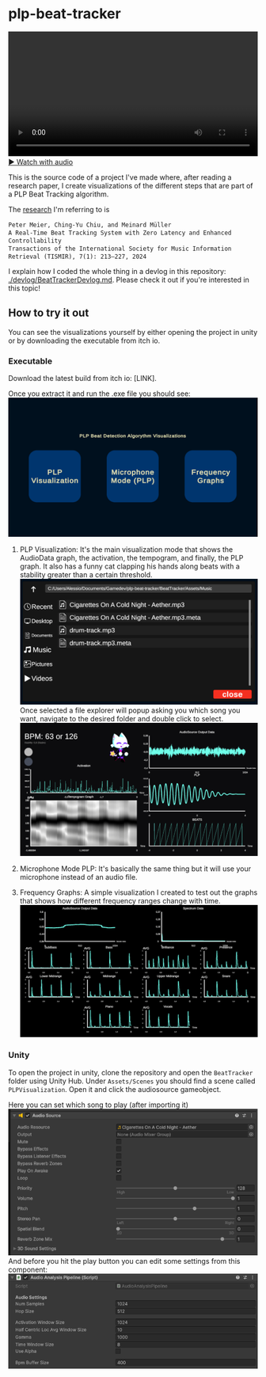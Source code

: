 # plp-beat-tracker
<video src=".github/cigarettes-on-a-cold-night.mp4" width="100%" controls></video>
[▶️ Watch with audio](.github/cigarettes-on-a-cold-night.mp4)

This is the source code of a project I've made where, after reading a research paper, I create visualizations of the different steps that are part of a PLP Beat Tracking algorithm.

The [research](https://transactions.ismir.net/articles/10.5334/tismir.189) I'm referring to is
```
Peter Meier, Ching-Yu Chiu, and Meinard Müller
A Real-Time Beat Tracking System with Zero Latency and Enhanced Controllability
Transactions of the International Society for Music Information Retrieval (TISMIR), 7(1): 213–227, 2024
```

I explain how I coded the whole thing in a devlog in this repository: [./devlog/BeatTrackerDevlog.md](./devlog/BeatTrackerDevlog.md). Please check it out if you're interested in this topic!

## How to try it out
You can see the visualizations yourself by either opening the project in unity or by downloading the executable from itch io.

### Executable
Download the latest build from itch io: [LINK].

Once you extract it and run the .exe file you should see:
![Menu](.github/menu.png)

1. PLP Visualization: It's the main visualization mode that shows the AudioData graph, the activation, the tempogram, and finally, the PLP graph. 
It also has a funny cat clapping his hands along beats with a stability greater than a certain threshold.
![File Explorer popup](.github/file-explorer.png)
Once selected a file explorer will popup asking you which song you want, navigate to the desired folder and double click to select.
![PLP Visualization](.github/plp-visual.png)

2. Microphone Mode PLP: It's basically the same thing but it will use your microphone instead of an audio file.

3. Frequency Graphs: A simple visualization I created to test out the graphs that shows how different frequency ranges change with time.
![Frequency Visualization](.github/freq-graphs.png)

### Unity 
To open the project in unity, clone the repository and open the `BeatTracker` folder using Unity Hub.
Under `Assets/Scenes` you should find a scene called `PLPVisualization`. 
Open it and click the audiosource gameobject.

Here you can set which song to play (after importing it)
![Audio Source component settings](.github/audio-source.png)
And before you hit the play button you can edit some settings from this component:
![AudioAnalysis Settings](.github/settings.png)